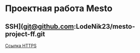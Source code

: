 # Проектная работа Mesto

SSH](git@github.com:LodeNik23/mesto-project-ff.git
--------------------------------------------------

[Ссылка HTTPS](https://github.com/LodeNik23/mesto-project-ff.git)
